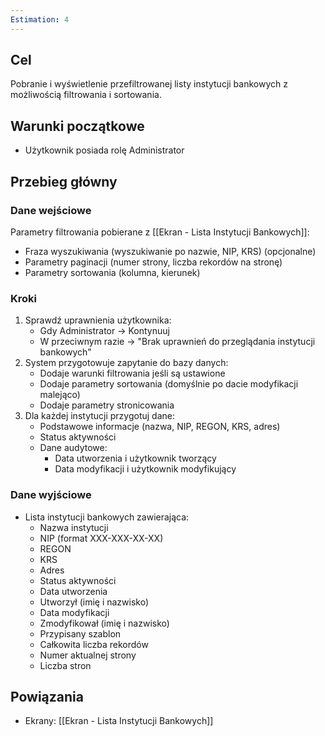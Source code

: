 ```yaml
---
Estimation: 4
---
```


## Cel

Pobranie i wyświetlenie przefiltrowanej listy  instytucji bankowych z możliwością filtrowania i sortowania.

## Warunki początkowe

- Użytkownik posiada rolę Administrator

## Przebieg główny

### Dane wejściowe

Parametry filtrowania pobierane z [[Ekran - Lista Instytucji Bankowych]]:

- Fraza wyszukiwania (wyszukiwanie po nazwie, NIP, KRS) (opcjonalne)
- Parametry paginacji (numer strony, liczba rekordów na stronę)
- Parametry sortowania (kolumna, kierunek)

### Kroki

1. Sprawdź uprawnienia użytkownika:
   - Gdy Administrator → Kontynuuj
   - W przeciwnym razie → "Brak uprawnień do przeglądania instytucji bankowych"
2. System przygotowuje zapytanie do bazy danych:
   - Dodaje warunki filtrowania jeśli są ustawione
   - Dodaje parametry sortowania (domyślnie po dacie modyfikacji malejąco)
   - Dodaje parametry stronicowania
3. Dla każdej instytucji przygotuj dane:
   - Podstawowe informacje (nazwa, NIP, REGON, KRS, adres)
   - Status aktywności
   - Dane audytowe:
     - Data utworzenia i użytkownik tworzący
     - Data modyfikacji i użytkownik modyfikujący

### Dane wyjściowe

- Lista instytucji bankowych zawierająca:
  - Nazwa instytucji
  - NIP (format XXX-XXX-XX-XX)
  - REGON
  - KRS
  - Adres
  - Status aktywności
  - Data utworzenia
  - Utworzył (imię i nazwisko)
  - Data modyfikacji
  - Zmodyfikował (imię i nazwisko)
  - Przypisany szablon
  - Całkowita liczba rekordów
  - Numer aktualnej strony
  - Liczba stron

## Powiązania

- Ekrany: [[Ekran - Lista Instytucji Bankowych]]
